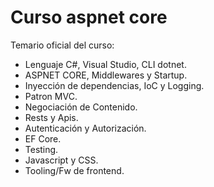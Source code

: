 # Curso aspnet core

Temario oficial del curso:
- Lenguaje C#, Visual Studio, CLI dotnet.
- ASPNET CORE, Middlewares y Startup.
- Inyección de dependencias, IoC y Logging.
- Patron MVC.
- Negociación de Contenido.
- Rests y Apis.
- Autenticación y Autorización.
- EF Core.
- Testing.
- Javascript y CSS.
- Tooling/Fw de frontend.